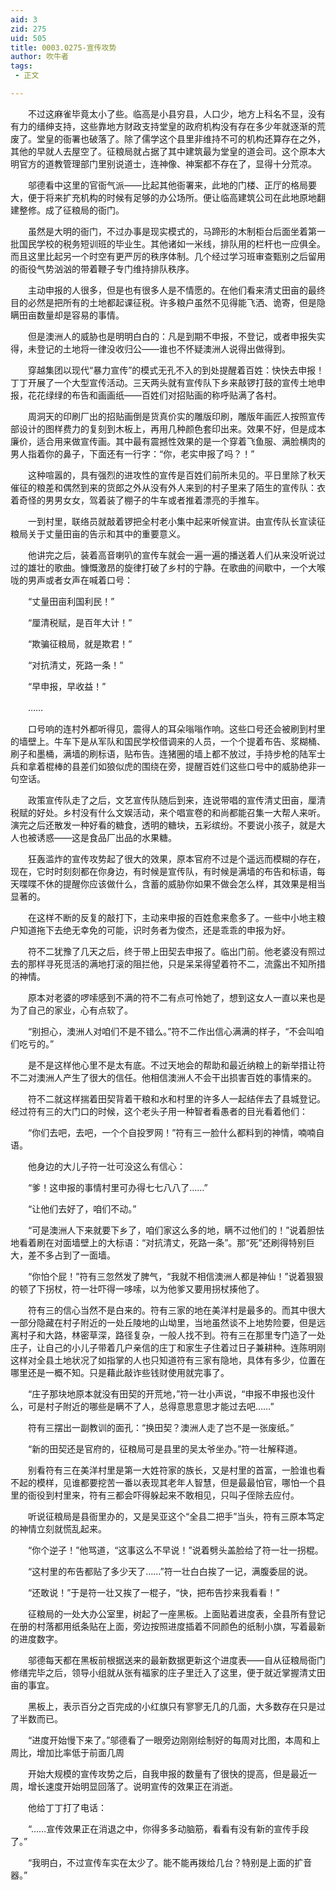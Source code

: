 ```yaml
---
aid: 3
zid: 275
uid: 505
title: 0003.0275-宣传攻势
author: 吹牛者
tags: 
 - 正文

---
```




　　不过这麻雀毕竟太小了些。临高是小县穷县，人口少，地方上科名不显，没有有力的缙绅支持，这些靠地方财政支持堂皇的政府机构没有存在多少年就逐渐的荒废了。堂皇的衙署也破落了。除了儒学这个县里非维持不可的机构还算存在之外，其他的早就人去屋空了。征粮局就占据了其中建筑最为堂皇的道会司。这个原本大明官方的道教管理部门里别说道士，连神像、神案都不存在了，显得十分荒凉。

　　邬德看中这里的官衙气派——比起其他衙署来，此地的门楼、正厅的格局要大，便于将来扩充机构的时候有足够的办公场所。便让临高建筑公司在此地原地翻建整修。成了征粮局的衙门。

　　虽然是大明的衙门，不过办事是现实模式的，马蹄形的木制柜台后面坐着第一批国民学校的税务短训班的毕业生。其他诸如一米线，排队用的栏杆也一应俱全。而且这里比起另一个时空有更严厉的秩序体制。几个经过学习班审查甄别之后留用的衙役气势汹汹的带着鞭子专门维持排队秩序。

　　主动申报的人很多，但是也有很多人是不情愿的。在他们看来清丈田亩的最终目的必然是把所有的土地都起课征税。许多粮户虽然不见得能飞洒、诡寄，但是隐瞒田亩数量却是容易的事情。

　　但是澳洲人的威胁也是明明白白的：凡是到期不申报，不登记，或者申报失实得，未登记的土地将一律没收归公——谁也不怀疑澳洲人说得出做得到。

　　穿越集团以现代“暴力宣传”的模式无孔不入的到处提醒着百姓：快快去申报！丁丁开展了一个大型宣传活动。三天两头就有宣传队下乡来敲锣打鼓的宣传土地申报，花花绿绿的布告和画画纸——百姓们对招贴画的称呼贴满了各村。

　　周洞天的印刷厂出的招贴画倒是货真价实的雕版印刷，雕版年画匠人按照宣传部设计的图样费力的复刻到木板上，再用几种颜色套印出来。效果不好，但是成本廉价，适合用来做宣传画。其中最有震撼性效果的是一个穿着飞鱼服、满脸横肉的男人指着你的鼻子，下面还有一行字：“你，老实申报了吗？！”

　　这种喧嚣的，具有强烈的进攻性的宣传是百姓们前所未见的。平日里除了秋天催征的粮差和偶然到来的货郎之外从没有外人来到的村子里来了陌生的宣传队：衣着奇怪的男男女女，驾着装了棚子的牛车或者推着漂亮的手推车。

　　一到村里，联络员就敲着锣把全村老小集中起来听候宣讲。由宣传队长宣读征粮局关于丈量田亩的告示和其中的重要意义。

　　他讲完之后，装着高音喇叭的宣传车就会一遍一遍的播送着人们从来没听说过过的雄壮的歌曲。慷慨激昂的旋律打破了乡村的宁静。在歌曲的间歇中，一个大喉咙的男声或者女声在喊着口号：

　　“丈量田亩利国利民！”

　　“厘清税赋，是百年大计！”

　　“欺骗征粮局，就是欺君！”

　　“对抗清丈，死路一条！”

　　“早申报，早收益！”

　　……

　　口号响的连村外都听得见，震得人的耳朵嗡嗡作响。这些口号还会被刷到村里的墙壁上。牛车下是从军队和国民学校借调来的人员，一个个提着布告、浆糊桶、刷子和墨桶，满墙的刷标语，贴布告。连猪圈的墙上都不放过，手持步枪的陆军士兵和拿着棍棒的县差们如狼似虎的围绕在旁，提醒百姓们这些口号中的威胁绝非一句空话。

　　政策宣传队走了之后，文艺宣传队随后到来，连说带唱的宣传清丈田亩，厘清税赋的好处。乡村没有什么文娱活动，来个唱宣卷的和尚都能召集一大帮人来听。演完之后还散发一种好看的糖食，透明的糖块，五彩缤纷。不要说小孩子，就是大人也被诱惑——这是食品厂出品的水果糖。

　　狂轰滥炸的宣传攻势起了很大的效果，原本官府不过是个遥远而模糊的存在，现在，它时时刻刻都在你身边，有时候是宣传队，有时候是满墙的布告和标语，每天喋喋不休的提醒你应该做什么，含蓄的威胁你如果不做会怎么样，其效果是相当显著的。

　　在这样不断的反复的敲打下，主动来申报的百姓愈来愈多了。一些中小地主粮户知道拖下去绝无幸免的可能，识时务者为俊杰，还是乖乖的申报为好。

　　符不二犹豫了几天之后，终于带上田契去申报了。临出门前。他老婆没有照过去的那样寻死觅活的满地打滚的阻拦他，只是呆呆得望着符不二，流露出不知所措的神情。

　　原本对老婆的啰嗦感到不满的符不二有点可怜她了，想到这女人一直以来也是为了自己的家业，心有点软了。

　　“别担心，澳洲人对咱们不是不错么。”符不二作出信心满满的样子，“不会叫咱们吃亏的。”

　　是不是这样他心里不是太有底。不过天地会的帮助和最近纳粮上的新举措让符不二对澳洲人产生了很大的信任。他相信澳洲人不会干出损害百姓的事情来的。

　　符不二就这样揣着田契背着干粮和水和村里的许多人一起结伴去了县城登记。经过符有三的大门口的时候，这个老头子用一种智者看愚者的目光看着他们：

　　“你们去吧，去吧，一个个自投罗网！”符有三一脸什么都料到的神情，喃喃自语。

　　他身边的大儿子符一壮可没这么有信心：

　　“爹！这申报的事情村里可办得七七八八了……”

　　“让他们去好了，咱们不动。”

　　“可是澳洲人下来就要下乡了，咱们家这么多的地，瞒不过他们的！”说着胆怯地看着刷在对面墙壁上的大标语：“对抗清丈，死路一条”。那“死”还刷得特别巨大，差不多占到了一面墙。

　　“你怕个屁！”符有三忽然发了脾气，“我就不相信澳洲人都是神仙！”说着狠狠的顿了下拐杖，符一壮吓得一哆嗦，以为他爹又要用拐杖揍他了。

　　符有三的信心当然不是白来的。符有三家的地在美洋村是最多的。而其中很大一部分隐藏在村子附近的一处丘陵地的山坳里，当地虽然谈不上地势险要，但是远离村子和大路，林密草深，路径复杂，一般人找不到。符有三在那里专门造了一处庄子，让自己的小儿子带着几户亲信的庄丁和家生子住着过日子兼耕种。连陈明刚这样对全县土地状况了如指掌的人也只知道符有三家有隐地，具体有多少，位置在哪里还是一概不知。只是藉此敲诈些钱财使用就完事了。

　　“庄子那块地原本就没有田契的开荒地，”符一壮小声说，“申报不申报也没什么，可是村子附近的哪些是瞒不了人，总得意思意思才能过去吧……”

　　符有三摆出一副教训的面孔：“换田契？澳洲人走了岂不是一张废纸。”

　　“新的田契还是官府的，征粮局可是县里的吴太爷坐办。”符一壮解释道。

　　别看符有三在美洋村里是第一大姓符家的族长，又是村里的首富，一脸谁也看不起的模样，见谁都要挖苦一番以表现其老年人智慧，但是最最怕官，哪怕一个县里的衙役到村里来，符有三都会吓得躲起来不敢相见，只叫子侄除去应付。

　　听说征粮局是县衙里办的，又是吴亚这个“全县二把手”当头，符有三原本笃定的神情立刻就慌乱起来。

　　“你个逆子！”他骂道，“这事这么不早说！”说着劈头盖脸给了符一壮一拐棍。

　　“这村里的布告都贴了多少天了……”符一壮白白挨了一记，满腹委屈的说。

　　“还敢说！”于是符一壮又挨了一棍子，“快，把布告抄来我看看！”

　　征粮局的一处大办公室里，树起了一座黑板。上面贴着进度表，全县所有登记在册的村落都用纸条贴在上面，旁边按照进度插着不同颜色的纸制小旗，写着最新的进度数字。

　　邬德每天都在黑板前根据送来的最新数据更新这个进度表——自从征粮局衙门修缮完毕之后，领导小组就从张有福家的庄子里迁入了这里，便于就近掌握清丈田亩的事宜。

　　黑板上，表示百分之百完成的小红旗只有寥寥无几的几面，大多数存在只是过了半数而已。

　　“进度开始慢下来了。”邬德看了一眼旁边刚刚绘制好的每周对比图，本周和上周比，增加比率低于前面几周

　　开始大规模的宣传攻势之后，自我申报的数量有了很快的提高，但是最近一周，增长速度开始明显回落了。说明宣传的效果正在消逝。

　　他给丁丁打了电话：

　　“……宣传效果正在消退之中，你得多多动脑筋，看看有没有新的宣传手段了。”

　　“我明白，不过宣传车实在太少了。能不能再拨给几台？特别是上面的扩音器。”


